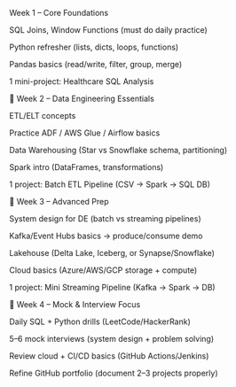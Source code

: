 Week 1 – Core Foundations

SQL Joins, Window Functions (must do daily practice)

Python refresher (lists, dicts, loops, functions)

Pandas basics (read/write, filter, group, merge)

1 mini-project: Healthcare SQL Analysis

📅 Week 2 – Data Engineering Essentials

ETL/ELT concepts

Practice ADF / AWS Glue / Airflow basics

Data Warehousing (Star vs Snowflake schema, partitioning)

Spark intro (DataFrames, transformations)

1 project: Batch ETL Pipeline (CSV → Spark → SQL DB)

📅 Week 3 – Advanced Prep

System design for DE (batch vs streaming pipelines)

Kafka/Event Hubs basics → produce/consume demo

Lakehouse (Delta Lake, Iceberg, or Synapse/Snowflake)

Cloud basics (Azure/AWS/GCP storage + compute)

1 project: Mini Streaming Pipeline (Kafka → Spark → DB)

📅 Week 4 – Mock & Interview Focus

Daily SQL + Python drills (LeetCode/HackerRank)

5–6 mock interviews (system design + problem solving)

Review cloud + CI/CD basics (GitHub Actions/Jenkins)

Refine GitHub portfolio (document 2–3 projects properly)
